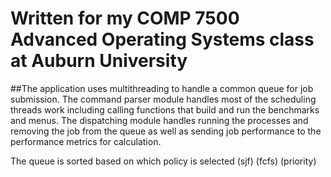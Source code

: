 # Written for my COMP 7500 Advanced Operating Systems class at Auburn University

##The application uses multithreading to handle a common queue for job submission.
The command parser module handles most of the scheduling threads work including calling functions that build and run the benchmarks and menus.
The dispatching module handles running the processes and removing the job from the queue as well as sending job performance to the performance metrics for calculation.

The queue is sorted based on which policy is selected (sjf) (fcfs) (priority)

